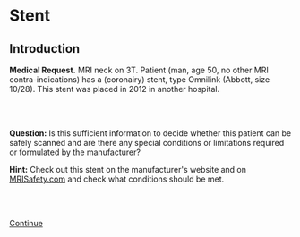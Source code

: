 # Stent

## Introduction

**Medical Request.**  MRI neck on 3T. Patient (man, age 50, no other
MRI contra-indications) has a (coronairy) stent, type Omnilink (Abbott, size 10/28).
This stent was placed in 2012 in another hospital.

<br>
<br>

**Question:** Is this sufficient information to decide whether this patient can be safely scanned and 
are there any special conditions or limitations required or formulated by the manufacturer?
<br>

**Hint:** Check out this stent on the manufacturer's website and on 
[MRISafety.com](http://www.mrisafety.com) and check what conditions should be met.

<br>
<br>

[Continue](case_part2.md)


